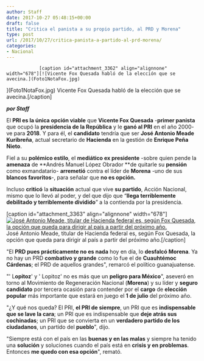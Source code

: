 ```yaml
---
author: Staff
date: 2017-10-27 05:48:15+00:00
draft: false
title: "Critica el panista a su propio partido, al PRD y Morena"
type: post
url: /2017/10/27/critica-panista-a-partido-al-prd-morena/
categories:
- Nacional
---
```



				[caption id="attachment_3362" align="alignnone" width="678"][![Vicente Fox Quesada habló de la elección que se avecina.](Foto1NotaFox.jpg)
](Foto1NotaFox.jpg) Vicente Fox Quesada habló de la elección que se avecina.[/caption]

_**por Staff**_

El **PRI es la única opción viable** que **Vicente Fox Quesada** -**primer panista** que ocupó la **presidencia de la República** y le **ganó al PRI** en el año 2000- ve para **2018**. Y para él, el **candidato** tendría que ser **José Antonio Meade Kuribreña**, actual secretario de **Hacienda** en la gestión de **Enrique Peña Nieto**.

Fiel a su **polémico estilo**, el **mediático ex presidente** -sobre quien pende la **amenaza** de **Andrés Manuel López Obrador **de quitarle su **pensión** como exmandatario- **arremetió** contra el líder de **Morena** -uno de sus **blancos favoritos**-, para señalar que **no es opción.**

Incluso **criticó** la **situación** actual que vive **su partido**, Acción Nacional, mismo que lo llevó al poder, y del que dijo que “**llega terriblemente debilitado y terriblemente dividido**” a la contienda por la presidencia.

[caption id="attachment_3363" align="alignnone" width="678"][![José Antonio Meade, titular de Hacienda federal es, según Fox Quesada, la opción que queda para dirigir al país a partir del próximo año.](Foto2NotaFox.jpg)
](Foto2NotaFox.jpg) José Antonio Meade, titular de Hacienda federal es, según Fox Quesada, la opción que queda para dirigir al país a partir del próximo año.[/caption]

"El **PRD pues prácticamente no es nada** hoy en día, lo **desfalcó Morena**. Ya no hay un PRD **combativo y grande** como lo fue el de **Cuauhtémoc Cárdenas**; el PRD de aquellos grandes", remarcó el político guanajuatense.

"' L**opitoz**' y ' Lopitoz' no es más que un **peligro para México**", aseveró en torno al Movimiento de Regeneración Nacional (**Morena**) y su líder y **seguro candidato** por tercera ocasión para contender por el **cargo** de **elección popular** más importante que estará en juego el **1 de julio** del próximo año.

"¿Y qué nos queda? El PRI, **el PRI de siempre**, un PRI que es **indispensable que se lave la cara**; un PRI que es indispensable que **deje atrás sus cochinadas**; un PRI que se convierta en un **verdadero partido de los ciudadanos**, un partido del **pueblo**", dijo.

"Siempre está con el país en las **buenas y en las malas** y siempre ha tenido una **solución** y soluciones cuando el país está en **crisis y en problemas**. Entonces **me quedo con esa opción**", remató.		
